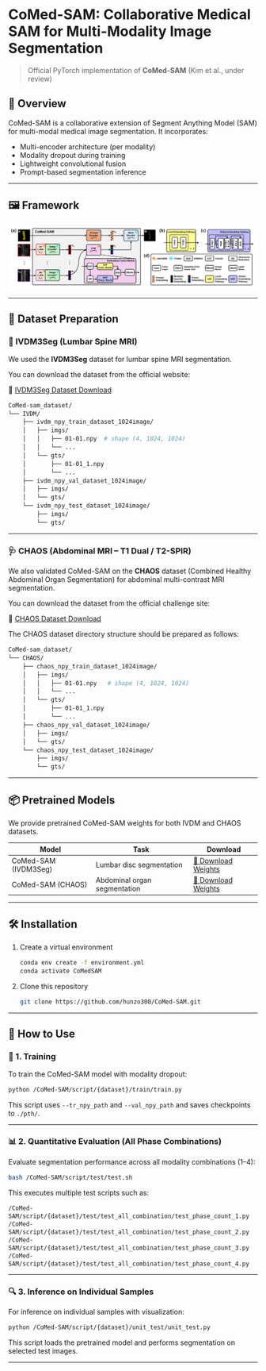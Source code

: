 <!-- # CoMed-SAM: Collaborative Medical SAM for Multi-Modality Image Segmentation

> Official PyTorch implementation of **CoMed-SAM** (Kim et al., under review)<br>

## 🧠 Overview

CoMed-SAM is a collaborative extension of Segment Anything Model (SAM) for multi-modal medical image segmentation. It incorporates:
- Multi-encoder architecture (per modality)
- Modality dropout during training
- Lightweight convolutional fusion
- Prompt-based segmentation inference

## 🖼️ Framework

<p align="center">
  <img src="assets/model_architecture.jpg" width="800">
</p>

## 📁 Dataset Preparation

We used the **IVDM3Seg** dataset for lumbar spine MRI segmentation.

You can download the dataset from the official website:

🔗 [Dataset Download](https://ivdm3seg.weebly.com/data.html)
```bash
CoMed-sam_dataset/
└── IVDM/
    ├── ivdm_npy_train_dataset_1024image/
    │   ├── imgs/
    │   │   ├── 01-01.npy # shape (4, 1024, 1024)
    │   │   ├── 01-02.npy
    │   │   └── ...
    │   └── gts/
    │       ├── 01-01_1.npy # shape (1024, 1024)
    │       ├── 01-01_2.npy
    │       └── ...
    │
    ├── ivdm_npy_val_dataset_1024image/
    │   ├── imgs/
    │   │   ├── 09-01.npy
    │   │   └── ...
    │   └── gts/
    │       ├── 09-01_1.npy
    │       └── ...
    │
    └── ivdm_npy_test_dataset_1024image/
        ├── imgs/
        │   ├── 13-04.npy
        │   └── ...
        └── gts/
            ├── 13-04_1.npy
            ├── 13-04_2.npy
            └── ...

```

## Installation

1. Create a virtual environment  
   ```bash
   conda env create -f environment.yml
   conda activate CoMedSAM

   ```

2. Clone this repository  
   ```bash
   git clone https://github.com/hunzo300/CoMed-SAM.git
   ```

---


## 🛠️ How to Use

### 🔧 1. Training

To train the CoMed-SAM model with dropout-enabled multi-modality input, run:

```bash
python /CoMed-SAM/script/train/train.py
````

This script uses the specified `--tr_npy_path` and `--val_npy_path` and saves checkpoints to `./pth/`.

---

### 📊 2. Quantitative Evaluation on All Phase Combinations

To evaluate segmentation performance across **all phase combinations** (1 to 4 modalities), run:

```bash
bash /CoMed-SAM/script/test/test.sh
```

This executes multiple test scripts like:

```text
/CoMed-SAM/script/test/test_all_combination/test_phase_count_1.py  
/CoMed-SAM/script/test/test_all_combination/test_phase_count_2.py  
/CoMed-SAM/script/test/test_all_combination/test_phase_count_3.py  
/CoMed-SAM/script/test/test_all_combination/test_phase_count_4.py  
```

---

### 🔍 3. Inference on Individual Samples

To perform **inference on individual IVDM samples**, including mask visualization and prediction, use:

```bash
python /CoMed-SAM/script/unit_test/unit_test.py
```

This script loads the trained CoMed-SAM model and runs it on selected test samples. -->





# CoMed-SAM: Collaborative Medical SAM for Multi-Modality Image Segmentation

> Official PyTorch implementation of **CoMed-SAM** (Kim et al., under review)<br>

## 🧠 Overview

CoMed-SAM is a collaborative extension of Segment Anything Model (SAM) for multi-modal medical image segmentation. It incorporates:
- Multi-encoder architecture (per modality)
- Modality dropout during training
- Lightweight convolutional fusion
- Prompt-based segmentation inference

---

## 🖼️ Framework

<p align="center">
  <img src="assets/model_architecture.png" width="800">
</p>

---

## 📁 Dataset Preparation

### 🩻 IVDM3Seg (Lumbar Spine MRI)

We used the **IVDM3Seg** dataset for lumbar spine MRI segmentation.

You can download the dataset from the official website:

🔗 [IVDM3Seg Dataset Download](https://ivdm3seg.weebly.com/data.html)

```bash
CoMed-sam_dataset/
└── IVDM/
    ├── ivdm_npy_train_dataset_1024image/
    │   ├── imgs/
    │   │   ├── 01-01.npy  # shape (4, 1024, 1024)
    │   │   └── ...
    │   └── gts/
    │       ├── 01-01_1.npy
    │       └── ...
    ├── ivdm_npy_val_dataset_1024image/
    │   ├── imgs/
    │   └── gts/
    └── ivdm_npy_test_dataset_1024image/
        ├── imgs/
        └── gts/
````

---

### 🩺 CHAOS (Abdominal MRI – T1 Dual / T2-SPIR)

We also validated CoMed-SAM on the **CHAOS** dataset (Combined Healthy Abdominal Organ Segmentation) for abdominal multi-contrast MRI segmentation.

You can download the dataset from the official challenge site:

🔗 [CHAOS Dataset Download](https://chaos.grand-challenge.org/)

The CHAOS dataset directory structure should be prepared as follows:

```bash
CoMed-sam_dataset/
└── CHAOS/
    ├── chaos_npy_train_dataset_1024image/
    │   ├── imgs/
    │   │   ├── 01-01.npy   # shape (4, 1024, 1024)
    │   │   └── ...
    │   └── gts/
    │       ├── 01-01_1.npy
    │       └── ...
    ├── chaos_npy_val_dataset_1024image/
    │   ├── imgs/
    │   └── gts/
    └── chaos_npy_test_dataset_1024image/
        ├── imgs/
        └── gts/
```

---

## 📦 Pretrained Models

We provide pretrained CoMed-SAM weights for both IVDM and CHAOS datasets.

| Model                | Task                         | Download                                                                                                     |
| -------------------- | ---------------------------- | ------------------------------------------------------------------------------------------------------------ |
| CoMed-SAM (IVDM3Seg) | Lumbar disc segmentation     | [🔗 Download Weights](https://drive.google.com/file/d/1Ul81NDRHCkwAVzJwW22-d5NKjBrt6NSL/view?usp=drive_link) |
| CoMed-SAM (CHAOS)    | Abdominal organ segmentation | [🔗 Download Weights](https://drive.google.com/file/d/1GvHZPmtTi9-8D7Bm0ghVtD-PVPqMnk2U/view?usp=drive_link) |


---

## 🛠️ Installation

1. Create a virtual environment

   ```bash
   conda env create -f environment.yml
   conda activate CoMedSAM
   ```

2. Clone this repository

   ```bash
   git clone https://github.com/hunzo300/CoMed-SAM.git
   ```

---

## 🧪 How to Use

### 🔧 1. Training

To train the CoMed-SAM model with modality dropout:

```bash
python /CoMed-SAM/script/{dataset}/train/train.py
```

This script uses `--tr_npy_path` and `--val_npy_path` and saves checkpoints to `./pth/`.

---

### 📊 2. Quantitative Evaluation (All Phase Combinations)

Evaluate segmentation performance across all modality combinations (1–4):

```bash
bash /CoMed-SAM/script/test/test.sh
```

This executes multiple test scripts such as:

```text
/CoMed-SAM/script/{dataset}/test/test_all_combination/test_phase_count_1.py  
/CoMed-SAM/script/{dataset}/test/test_all_combination/test_phase_count_2.py  
/CoMed-SAM/script/{dataset}/test/test_all_combination/test_phase_count_3.py  
/CoMed-SAM/script/{dataset}/test/test_all_combination/test_phase_count_4.py  
```

---

### 🔍 3. Inference on Individual Samples

For inference on individual samples with visualization:

```bash
python /CoMed-SAM/script/{dataset}/unit_test/unit_test.py
```

This script loads the pretrained model and performs segmentation on selected test images.

---


```
